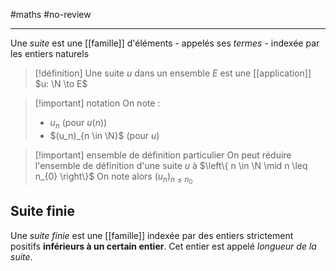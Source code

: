 #maths #no-review 

----
Une _suite_ est une [[famille]] d'éléments - appelés ses _termes_ - indexée par les entiers naturels

> [!définition]
> Une suite $u$ dans un ensemble $E$ est une [[application]] $u: \N \to E$

> [!important] notation
> On note :
>  - $u_{n}$ (pour $u(n)$)
>  - $(u_n)_{n \in \N}$ (pour $u$)

> [!important] ensemble de définition particulier
> On peut réduire l'ensemble de définition d'une suite $u$ à $\left\{ n \in \N \mid n \leq n_{0} \right\}$
> On note alors $(u_{n})_{n \leq n_{0}}$

## Suite finie
Une _suite finie_ est une [[famille]] indexée par des entiers strictement positifs **inférieurs à un certain entier**. Cet entier est appelé _longueur de la suite_.
